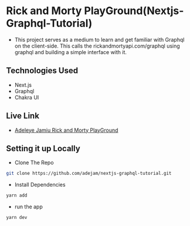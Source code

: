 # Rick and Morty PlayGround(Nextjs-Graphql-Tutorial)

- This project serves as a medium to learn and get familiar with Graphql on the client-side.
This calls the rickandmortyapi.com/graphql using graphql and building a simple interface with it.

## Technologies Used

- Next.js
- Graphql
- Chakra UI

## Live Link

- [Adeleye Jamiu Rick and Morty PlayGround](https://nextjs-graphql-tutorial.vercel.app/)

## Setting it up Locally

- Clone The Repo

```bash
git clone https://github.com/adejam/nextjs-graphql-tutorial.git
```

- Install Dependencies

```bash
yarn add
```

- run the app
```bash
yarn dev
```